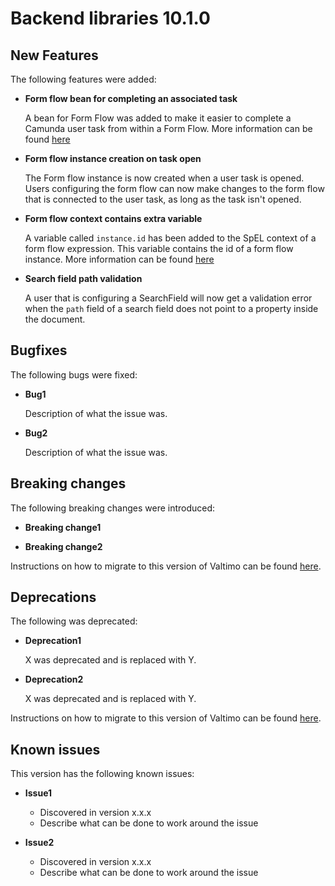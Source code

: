# Backend libraries 10.1.0

## New Features

The following features were added:

* **Form flow bean for completing an associated task**

  A bean for Form Flow was added to make it easier to complete a Camunda user task from within a Form Flow. More
  information can be found [here](/reference/modules/form-flow.md#form-flow-spel-beans)

* **Form flow instance creation on task open**

  The Form flow instance is now created when a user task is opened. Users configuring the form flow can now make
  changes to the form flow that is connected to the user task, as long as the task isn't opened.

* **Form flow context contains extra variable**

  A variable called `instance.id` has been added to the SpEL context of a form flow expression. This variable contains
  the id of a form flow instance. More
  information can be found [here](/reference/modules/form-flow.md#available-properties-in-spel-context)

* **Search field path validation**

  A user that is configuring a SearchField will now get a validation error when the `path` field of a search field
  does not point to a property inside the document.

## Bugfixes

The following bugs were fixed:

* **Bug1**

  Description of what the issue was.

* **Bug2**

  Description of what the issue was.

## Breaking changes

The following breaking changes were introduced:

* **Breaking change1**

* **Breaking change2**

Instructions on how to migrate to this version of Valtimo can be found [here](migration.md).

## Deprecations

The following was deprecated:

* **Deprecation1**

  X was deprecated and is replaced with Y.

* **Deprecation2**

  X was deprecated and is replaced with Y.

Instructions on how to migrate to this version of Valtimo can be found [here](migration.md).

## Known issues

This version has the following known issues:

* **Issue1**
    * Discovered in version x.x.x
    * Describe what can be done to work around the issue

* **Issue2**
    * Discovered in version x.x.x
    * Describe what can be done to work around the issue
